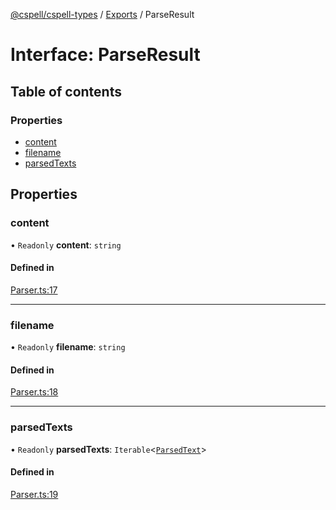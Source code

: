 [@cspell/cspell-types](../README.md) / [Exports](../modules.md) / ParseResult

# Interface: ParseResult

## Table of contents

### Properties

- [content](ParseResult.md#content)
- [filename](ParseResult.md#filename)
- [parsedTexts](ParseResult.md#parsedtexts)

## Properties

### content

• `Readonly` **content**: `string`

#### Defined in

[Parser.ts:17](https://github.com/streetsidesoftware/cspell/blob/8b25077/packages/cspell-types/src/Parser.ts#L17)

___

### filename

• `Readonly` **filename**: `string`

#### Defined in

[Parser.ts:18](https://github.com/streetsidesoftware/cspell/blob/8b25077/packages/cspell-types/src/Parser.ts#L18)

___

### parsedTexts

• `Readonly` **parsedTexts**: `Iterable`<[`ParsedText`](ParsedText.md)\>

#### Defined in

[Parser.ts:19](https://github.com/streetsidesoftware/cspell/blob/8b25077/packages/cspell-types/src/Parser.ts#L19)

